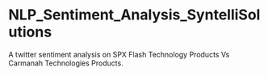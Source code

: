 # NLP_Sentiment_Analysis_SyntelliSolutions
A twitter sentiment analysis on SPX Flash Technology Products Vs Carmanah Technologies Products. 
